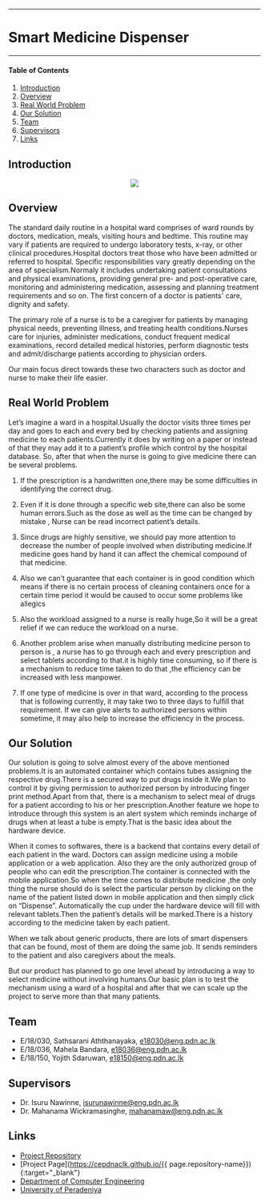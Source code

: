___
# Smart Medicine Dispenser
___

#### Table of Contents
1. [Introduction](#introduction)
2. [Overview](#overview)
3. [Real World Problem](#real-world-problem)
4. [Our Solution](#our-solution)
5. [Team](#team)
6. [Supervisors](#supervisors)
7. [Links](#links)

## Introduction
<p align="center">
  <img src="https://user-images.githubusercontent.com/73664068/198943864-85399ca3-79eb-4fce-9c69-1f20f99f8a52.jpg" />
</p>

## Overview
The standard daily routine in a hospital ward comprises of ward rounds by doctors, medication, meals, visiting hours and bedtime. This routine may vary if patients are required to undergo laboratory tests, x-ray, or other clinical procedures.Hospital doctors treat those who have been admitted or referred to hospital. Specific responsibilities vary greatly depending on the area of specialism.Normaly it includes undertaking patient consultations and physical examinations, providing general pre- and post-operative care, monitoring and administering medication, assessing and planning treatment requirements and so on. The first concern of a doctor is patients' care, dignity and safety.

The primary role of a nurse is to be a caregiver for patients by managing physical needs, preventing illness, and treating health conditions.Nurses care for injuries, administer medications, conduct frequent medical examinations, record detailed medical histories, perform diagnostic tests and admit/discharge patients according to physician orders.

Our main focus direct towards these two characters such as doctor and nurse to make their life easier.

## Real World Problem

Let’s imagine a ward in a hospital.Usually the doctor visits three times per day and goes to each and every bed by checking patients and assigning medicine to each patients.Currently it does by writing on a paper or instead of that they may add it to a patient’s profile which control by the hospital database. So, after that when the nurse is going to give medicine there can be several problems.

1. If the prescription is a handwritten one,there may be some difficulties in identifying the correct drug.

2. Even if it is done through a specific web site,there can also be some human errors.Such as the dose as well as the time can be changed  by mistake , Nurse can be read incorrect patient’s details.

3. Since drugs are highly sensitive, we should pay more attention to decrease the number of people involved when distributing medicine.If medicine goes hand by hand it can affect the chemical compound of that medicine.

4. Also we can’t guarantee that each container is in good condition which means if there is no certain process of cleaning containers once for a certain time period it would be caused to occur some problems like allegics

5. Also the workload assigned to a nurse is really huge,So it will be a great relief if we can reduce the workload on a nurse.

6. Another problem arise when manually distributing medicine person to person is , a nurse has to go through each and every prescription and select tablets according to that.it is highly time consuming, so if there is a mechanism to reduce time taken to do that ,the efficiency can be increased with less manpower.

7. If one type of medicine is over in that ward, according to the process that is following currently, it may take two to three days to fulfill that requirement. If we can give alerts to authorized persons within sometime, it may also help to increase the efficiency in the process.

## Our Solution

Our solution is going to solve almost every of the above mentioned problems.It is an automated container which contains tubes assigning the respective drug.There is a secured way to put drugs inside it.We plan to control it by giving permission to authorized person by introducing finger print method.Apart from that, there is a mechanism to select meal of drugs for a patient according to his or her prescription.Another feature we hope to introduce through this system is an alert system which reminds incharge of drugs when at least a tube is empty.That is the basic idea about the hardware device.

When it comes to softwares, there is a backend that contains every detail of each patient in the ward. Doctors can assign medicine using a mobile application or a web application. Also they are the only authorized group of people who can edit the prescription.The container is connected with the mobile application.So when the time comes to distribute medicine ,the only thing the nurse should do is select the particular person by clicking on the name of the patient listed down in mobile application and then simply click on “Dispense”. Automatically the cup under the hardware device will fill with relevant tablets.Then the patient’s details will be marked.There is a history according to the medicine taken by each patient.

When we talk about generic products, there are lots of smart dispensers that can be found, most of them are doing the same job. It sends reminders to the patient and also caregivers about the meals.

But our product has planned to go one level ahead by introducing a way to select medicine without involving humans.Our basic plan is to test the mechanism using a ward of a hospital and after that we can scale up the project to serve more than that many patients.

## Team
- E/18/030, Sathsarani Aththanayaka, <e18030@eng.pdn.ac.lk>
- E/18/036, Mahela Bandara, <e18036@eng.pdn.ac.lk>
- E/18/150, Yojith Sdaruwan, <e18150@eng.pdn.ac.lk>

## Supervisors
- Dr. Isuru Nawinne, <isurunawinne@eng.pdn.ac.lk>
- Dr. Mahanama Wickramasinghe, <mahanamaw@eng.pdn.ac.lk>

## Links
- [Project Repository](https://github.com/cepdnaclk/e18-3yp-Smart-Medicine-Dispenser)
- [Project Page](https://cepdnaclk.github.io/{{ page.repository-name}}){:target="_blank"}
- [Department of Computer Engineering](http://www.ce.pdn.ac.lk/)
- [University of Peradeniya](https://eng.pdn.ac.lk/)




